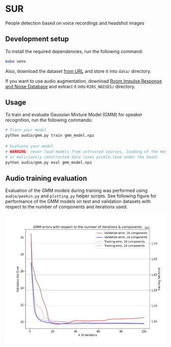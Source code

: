 # SUR

People detection based on voice recordings and headshot images

## Development setup

To install the required dependencies, run the following command:

```sh
make venv
```

Also, download the dataset [from URL](https://www.fit.vutbr.cz/study/courses/SUR/public/projekt_2023-2024/) and store
it into `data/` directory.

If you want to use audio augmentation, download [Room Impulse Response and Noise Database](https://www.openslr.org/28/)
and extract it into `RIRS_NOISES/` directory. 

## Usage

To train and evaluate Gaussian Mixture Model (GMM) for speaker recognition, run the following commands:

```sh
# Train your model
python audio/gmm.py train gmm_model.npz

# Evaluate your model
# WARNING: never load models from untrusted sources, loading of the model is not secure against erroneous 
# or maliciously constructed data (uses pickle.load under the hood)
python audio/gmm.py eval gmm_model.npz
```

## Audio training evaluation

Evaluation of the GMM models during training was performed using `audio/peekin.py` and `plotting.py` helper scripts.
See following figure for performance of the GMM models on test and validation datasets with respect to the number of 
components and iterations used.

![GMM performance](doc/gmm_errors.png)

